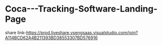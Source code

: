 # Coca---Tracking-Software-Landing-Page

share link-https://prod.liveshare.vsengsaas.visualstudio.com/join?A114BCD62A4B211393BD38553307BD576916
